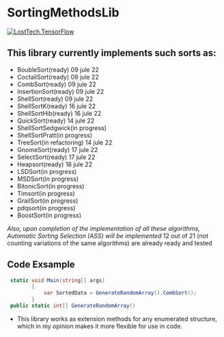 # SortingMethodsLib
[![LostTech.TensorFlow](https://img.shields.io/nuget/v/SortingMethodsLib.Core?label=nuget:%20SortingMethodsLib.Core)](https://www.nuget.org/packages/SortingMethodsLib.Core)
## This library currently implements such sorts as:
- BoubleSort(ready) 09 jule 22
- CoctailSort(ready) 09 jule 22
- CombSort(ready) 09 jule 22
- InsertionSort(ready) 09 jule 22
- ShellSort(ready) 09 jule 22
- ShellSortK(ready) 16 jule 22
- ShellSortHib(ready) 16 jule 22
- QuickSort(ready) 14 jule 22
- ShellSortSedgwick(in progress)
- ShellSortPratt(in progress) 
- TreeSort(in refactoring) 14 jule 22
- GnomeSort(ready) 17 jule 22
- SelectSort(ready) 17 jule 22
- Heapsort(ready) 18 jule 22
- LSDSort(in progress)
- MSDSort(in progress)
- BitonicSort(in progress)
- Timsort(in progress)
- GrailSort(in progress)
- pdqsort(in progress)
- BoostSort(in progress)

*Also, upon completion of the implementation of all these algorithms, Automatic Sorting Selection (ASS) will be implemented*
12 out of 21 (not counting variations of the same algorithms) are already ready and tested

## Code Exsample
```C#
 static void Main(string[] args)
        {
            var SortedData = GenerateRandomArray().CombSort();
        }
 public static int[] GenerateRandomArray()
```
- This library works as extension methods for any enumerated structure, which in my opinion makes it more flexible for use in code.
